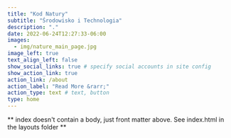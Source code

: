 ```yaml
---
title: "Kod Natury"
subtitle: "Środowisko i Technologia"
description: "."
date: 2022-06-24T12:27:33-06:00
images:
  - img/nature_main_page.jpg
image_left: true
text_align_left: false
show_social_links: true # specify social accounts in site config
show_action_link: true
action_link: /about
action_label: "Read More &rarr;"
action_type: text # text, button
type: home
---
```


** index doesn't contain a body, just front matter above.
See index.html in the layouts folder **
